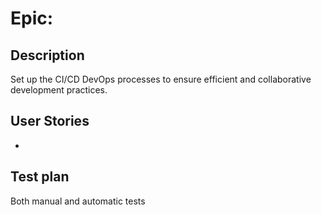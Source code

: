 # Epic: 
## Description
Set up the CI/CD DevOps processes to ensure efficient and collaborative development practices.
## User Stories
* 

## Test plan
Both manual and automatic tests